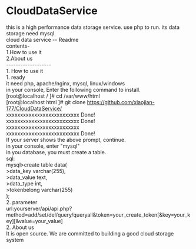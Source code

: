 # CloudDataService
this is a high performance data storage service. use php to run. its data storage need mysql.<br>
cloud data service -- Readme<bR>
    contents-<br>
        1.How to use it<br>
        2.About us<br>
    -------------------<br>
    1. How to use it<br>
        1. ready<br>
            it need php, apache/nginx, mysql, linux/windows<br>
            in your console, Enter the following command to install.<br>
                [root@localhost / ]# cd /var/www/html<br>
                [root@localhost html ]# git clone https://github.com/xiaojian-177/CloudDataService/<br>
                xxxxxxxxxxxxxxxxxxxxxxxxxx Done!<br>
                xxxxxxxxxxxxxxxxxxxxxxxxxx Done!<br>
                xxxxxxxxxxxxxxxxxxxxxxxxxx<br>
                xxxxxxxxxxxxxxxxxxxxxxxxxx Done!<br>
            If your server shows the above prompt, continue.<br>
            in your console, enter "mysql"<br>
            in you database, you must create a table.<br>
                sql:<br>
                    mysql>create table data(<br>
                         >data_key varchar(255),<br>
                         >data_value text,<br>
                         >data_type int,<br>
                         >tokenbelong varchar(255)<br>
                         );<br>
        2. parameter<br>
            url:yourserver/api/api.php?method=add/set/del/query/queryall&token=your_create_token[&key=your_key][&value=your_value]<br>
    2. About us<br>
    It is open source. We are committed to building a good cloud storage system<br>

                
    
